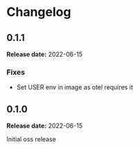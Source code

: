 # Changelog

## 0.1.1

**Release date:** 2022-06-15

### Fixes
* Set USER env in image as otel requires it


## 0.1.0

**Release date:** 2022-06-15

Initial oss release
